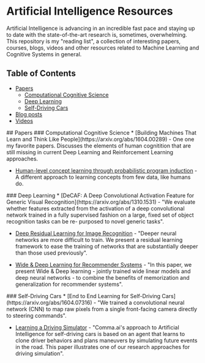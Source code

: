 # Artificial Intelligence Resources
Artificial Intelligence is advancing in an incredible fast pace and staying up to date with the state-of-the-art research is, sometimes, overwhelming.
This repository is my "reading list", a collection of interesting papers, courses, blogs, videos and other resources related to Machine Learning and Cognitive Systems in general.

## Table of Contents

<!-- MarkdownTOC depth=4 -->
- [Papers](#papers)
  - [Computational Cognitive Science](#cognitive-science)
  - [Deep Learning](#deep-learning)
  - [Self-Driving Cars](#sdc)
- [Blog posts](#blogs)
- [Videos](#video)

<!-- /MarkdownTOC -->


<a name="papers" />
## Papers
<a name="cognitive-science" />
### Computational Cognitive Science
* [Building Machines That Learn and Think Like People](https://arxiv.org/abs/1604.00289) -  One one my favorite papers. Discusses the elements of human cognitition that are still missing in current Deep Learning and Reinforcement Learning approaches.

* [Human-level concept learning through probabilistic program induction](http://web.mit.edu/cocosci/Papers/Science-2015-Lake-1332-8.pdf) -  A different approach to learning concepts from few data, like humans do.

<a name="deep-learning" />
### Deep Learning
* [DeCAF: A Deep Convolutional Activation Feature for Generic Visual Recognition](https://arxiv.org/abs/1310.1531) - "We evaluate whether features extracted from the activation of a deep convolutional network trained in a fully supervised fashion on a large, fixed set of object recognition tasks can be re- purposed to novel generic tasks".

* [Deep Residual Learning for Image Recognition](https://arxiv.org/abs/1512.03385) - "Deeper neural networks are more difficult to train. We present a residual learning framework to ease the training of networks that are substantially deeper than those used previously".

* [Wide & Deep Learning for Recommender Systems](http://arxiv.org/abs/1606.07792) - "In this paper, we present Wide & Deep learning - jointly trained wide linear models and deep neural networks - to combine the benefits of memorization and generalization for recommender systems".

<a name="sdc" />
### Self-Driving Cars
* [End to End Learning for Self-Driving Cars](https://arxiv.org/abs/1604.07316) - "We trained a convolutional neural network (CNN) to map raw pixels from a single front-facing camera directly to steering commands".

* [Learning a Driving Simulator](https://arxiv.org/abs/1608.01230) - "Comma.ai's approach to Artificial Intelligence for self-driving cars is based on an agent that learns to clone driver behaviors and plans maneuvers by simulating future events in the road. This paper illustrates one of our research approaches for driving simulation".
